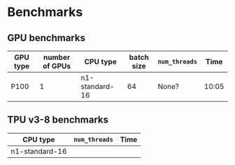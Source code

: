 # Benchmarks

## GPU benchmarks

| GPU type | number of GPUs | CPU type | batch size | `num_threads`| Time
--- | --- | --- | --- | --- | --- |
| P100 | 1 | n1-standard-16 | 64 |None?|10:05|

## TPU v3-8 benchmarks

| CPU type | `num_threads`| Time
| --- | --- | --- |
| n1-standard-16 | | 

